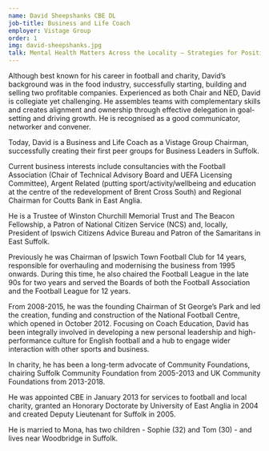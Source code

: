 ```yaml
---
name: David Sheepshanks CBE DL
job-title: Business and Life Coach
employer: Vistage Group
order: 1
img: david-sheepshanks.jpg
talk: Mental Health Matters Across the Locality – Strategies for Positive Mental Health Throughout The Region (moderator)
---
```


Although best known for his career in football and charity, David’s background was in the food industry, successfully starting, building and selling two profitable companies. Experienced as both Chair and NED, David is collegiate yet challenging. He assembles teams with complementary skills and creates alignment and ownership through effective delegation in goal-setting and driving growth. He is recognised as a good communicator, networker and convener.

Today, David is a Business and Life Coach as a Vistage Group Chairman, successfully creating their first peer groups for Business Leaders in Suffolk.

Current business interests include consultancies with the Football Association (Chair of Technical Advisory Board and UEFA Licensing Committee), Argent Related (putting sport/activity/wellbeing and education at the centre of the redevelopment of Brent Cross South) and Regional Chairman for Coutts Bank in East Anglia.

He is a Trustee of Winston Churchill Memorial Trust and The Beacon Fellowship, a Patron of National Citizen Service (NCS) and, locally, President of Ipswich Citizens Advice Bureau and Patron of the Samaritans in East Suffolk.

Previously he was Chairman of Ipswich Town Football Club for 14 years, responsible for overhauling and modernising the business from 1995 onwards. During this time, he also chaired the Football League in the late 90s for two years and served the Boards of both the Football Association and the Football League for 12 years.

From 2008-2015, he was the founding Chairman of St George’s Park and led the creation, funding and construction of the National Football Centre, which opened in October 2012. Focusing on Coach Education, David has been integrally involved in developing a new personal leadership and high-performance culture for English football and a hub to engage wider interaction with other sports and business.

In charity, he has been a long-term advocate of Community Foundations, chairing Suffolk Community Foundation from 2005-2013 and UK Community Foundations from 2013-2018.

He was appointed CBE in January 2013 for services to football and local charity, granted an Honorary Doctorate by University of East Anglia in 2004 and created Deputy Lieutenant for Suffolk in 2005.

He is married to Mona, has two children - Sophie (32) and Tom (30) - and lives near Woodbridge in Suffolk.
